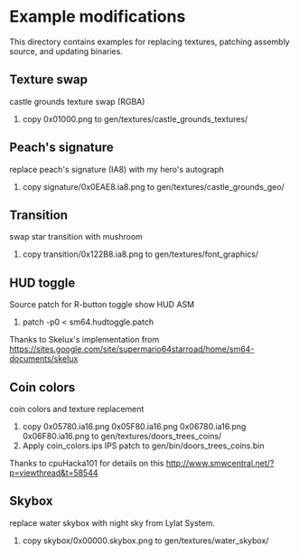 # Example modifications

This directory contains examples for replacing textures, patching assembly source, and updating binaries.

## Texture swap
castle grounds texture swap (RGBA)

1. copy 0x01000.png to gen/textures/castle\_grounds\_textures/

## Peach's signature
replace peach's signature (IA8) with my hero's autograph

1. copy signature/0x0EAE8.ia8.png to gen/textures/castle\_grounds\_geo/

## Transition
swap star transition with mushroom

1. copy transition/0x122B8.ia8.png to gen/textures/font\_graphics/

## HUD toggle
Source patch for R-button toggle show HUD ASM

1. patch -p0 < sm64.hudtoggle.patch

Thanks to Skelux's implementation from
https://sites.google.com/site/supermario64starroad/home/sm64-documents/skelux

## Coin colors
coin colors and texture replacement

1. copy 0x05780.ia16.png 0x05F80.ia16.png 0x06780.ia16.png 0x06F80.ia16.png to gen/textures/doors\_trees\_coins/
2. Apply coin\_colors.ips IPS patch to gen/bin/doors\_trees\_coins.bin

Thanks to cpuHacka101 for details on this
http://www.smwcentral.net/?p=viewthread&t=58544

## Skybox
replace water skybox with night sky from Lylat System.

1. copy skybox/0x00000.skybox.png to gen/textures/water\_skybox/

